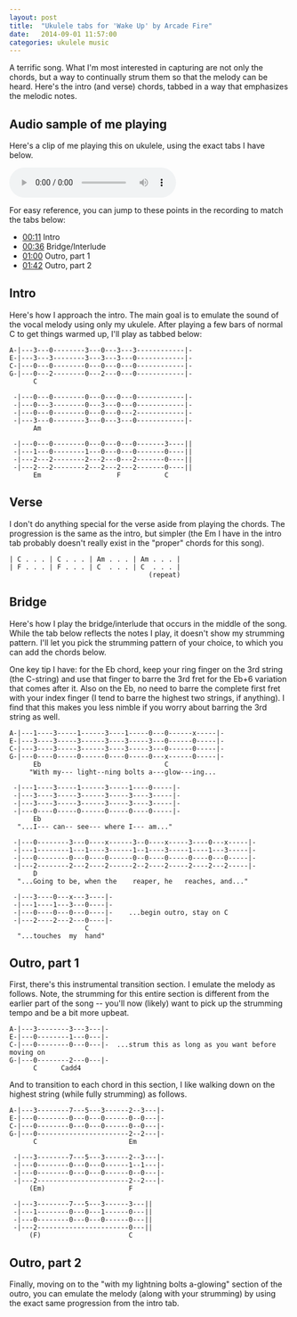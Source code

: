 ```yaml
---
layout: post
title:  "Ukulele tabs for 'Wake Up' by Arcade Fire"
date:   2014-09-01 11:57:00
categories: ukulele music
---
```


A terrific song. What I'm most interested in capturing are not only the chords, but a way to continually strum them so that the melody can be heard. Here's the intro (and verse) chords, tabbed in a way that emphasizes the melodic notes.

## Audio sample of me playing

Here's a clip of me playing this on ukulele, using the exact tabs I have below.

<audio controls>
  <source src="http://fireflygrove.com/audio/20140901-arcade-fire-wake-up-ukulele.m4a" type="audio/mpeg">
Your browser does not support the audio element.
</audio>

For easy reference, you can jump to these points in the recording to match the tabs below:

- [00:11](#t=0m11s) Intro
- [00:36](#t=0m36s) Bridge/Interlude
- [01:00](#t=1m00s) Outro, part 1
- [01:42](#t=1m42s) Outro, part 2

## Intro

Here's how I approach the intro. The main goal is to emulate the sound of the vocal melody using only my ukulele. After playing a few bars of normal C to get things warmed up, I'll play as tabbed below:

    A-|---3---0--------3---0---3---3------------|-
    E-|---3---3--------3---3---3---0------------|-
    C-|---0---0--------0---0---0---0------------|-
    G-|---0---2--------0---2---0---0------------|-
          C
    
     -|---0---0--------0---0---0---0------------|-
     -|---0---3--------0---3---0---0------------|-
     -|---0---0--------0---0---0---2------------|-
     -|---3---0--------3---0---3---0------------|-
          Am
    
     -|---0---0--------0---0---0---0-------3----||
     -|---1---0--------1---0---0---0-------0----||
     -|---2---2--------2---2---0---2-------0----||
     -|---2---2--------2---2---2---2-------0----||
          Em                   F           C

## Verse

I don't do anything special for the verse aside from playing the chords. The progression is the same as the intro, but simpler (the Em I have in the intro tab probably doesn't really exist in the "proper" chords for this song).

    | C . . . | C . . . | Am . . . | Am . . . |
    | F . . . | F . . . | C  . . . | C  . . . |
                                       (repeat)

## Bridge

Here's how I play the bridge/interlude that occurs in the middle of the song. While the tab below reflects the notes I play, it doesn't show my strumming pattern. I'll let you pick the strumming pattern of your choice, to which you can add the chords below.

One key tip I have: for the Eb chord, keep your ring finger on the 3rd string (the C-string) and use that finger to barre the 3rd fret for the Eb+6 variation that comes after it. Also on the Eb, no need to barre the complete first fret with your index finger (I tend to barre the highest two strings, if anything). I find that this makes you less nimble if you worry about barring the 3rd string as well.

    A-|---1----3-----1------3----1-----0---0------x-----|-
    E-|---3----3-----3------3----3-----3---0------0-----|-
    C-|---3----3-----3------3----3-----3---0------0-----|-
    G-|---0----0-----0------0----0-----0---x------0-----|-
          Eb                               C 
         "With my--- light--ning bolts a---glow---ing...

     -|---1----3-----1------3-----1----0-----|-
     -|---3----3-----3------3-----3----3-----|-
     -|---3----3-----3------3-----3----3-----|-
     -|---0----0-----0------0-----0----0-----|-
          Eb
      "...I--- can-- see--- where I--- am..."

     -|---0--------3---0----x------3--0----x-----3----0---x-----|-
     -|---1--------1---1----3------1--1----3-----1----1---3-----|-
     -|---0--------0---0----0------0--0----0-----0----0---0-----|-
     -|---2--------2---2----2------2--2----2-----2----2---2-----|-
          D 
      "...Going to be, when the    reaper, he   reaches, and..."

     -|---3----0---x---3----|-
     -|---1----1---3---0----|-
     -|---0----0---0---0----|-    ...begin outro, stay on C
     -|---2----2---2---0----|-
                       C 
      "...touches  my  hand"

## Outro, part 1

First, there's this instrumental transition section. I emulate the melody as follows. Note, the strumming for this entire section is different from the earlier part of the song -- you'll now (likely) want to pick up the strumming tempo and be a bit more upbeat.

    A-|---3--------3---3---|-
    E-|---0--------1---0---|-
    C-|---0--------0---0---|-  ...strum this as long as you want before moving on
    G-|---0--------2---0---|-
          C      Cadd4 

And to transition to each chord in this section, I like walking down on the highest string (while fully strumming) as follows.

    A-|---3--------7---5---3------2--3---|-
    E-|---0--------0---0---0------0--0---|-
    C-|---0--------0---0---0------0--0---|-
    G-|---0-----------------------2--2---|-
          C                       Em

     -|---3--------7---5---3------2--3---|-
     -|---0--------0---0---0------1--1---|-
     -|---0--------0---0---0------0--0---|-
     -|---2-----------------------2--2---|-
         (Em)                     F 

     -|---3--------7---5---3------3---||
     -|---1--------0---0---1------0---||
     -|---0--------0---0---0------0---||
     -|---2-----------------------0---||
         (F)                      C 

## Outro, part 2

Finally, moving on to the "with my lightning bolts a-glowing" section of the outro, you can emulate the melody (along with your strumming) by using the exact same progression from the intro tab.